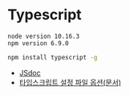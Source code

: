 # Typescript

```
node version 10.16.3
npm version 6.9.0
```
```bash
npm install typescript -g
```

* [JSdoc](https://devdocs.io/jsdoc/)
* [타입스크립트 설정 파일 옵션(문서)](https://www.typescriptlang.org/docs/handbook/compiler-options.html)